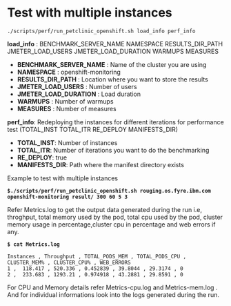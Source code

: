 # Test with multiple instances 

`./scripts/perf/run_petclinic_openshift.sh load_info perf_info` 

**load_info** : BENCHMARK_SERVER_NAME NAMESPACE RESULTS_DIR_PATH JMETER_LOAD_USERS JMETER_LOAD_DURATION WARMUPS MEASURES

- **BENCHMARK_SERVER_NAME** : Name of the cluster you are using
- **NAMESPACE** : openshift-monitoring
- **RESULTS_DIR_PATH** : Location where you want to store the results
- **JMETER_LOAD_USERS** : Number of users
- **JMETER_LOAD_DURATION** : Load duration
- **WARMUPS** : Number of warmups
- **MEASURES** : Number of measures

**perf_info**: Redeploying the instances for different iterations for performance test
               (TOTAL_INST TOTAL_ITR RE_DEPLOY MANIFESTS_DIR)

- **TOTAL_INST**: Number of instances
- **TOTAL_ITR**: Number of iterations you want to do the benchmarking
- **RE_DEPLOY**: true
- **MANIFESTS_DIR**: Path where the manifest directory exists

Example to test with multiple instances

**`$./scripts/perf/run_petclinic_openshift.sh rouging.os.fyre.ibm.com openshift-monitoring result/ 300 60 5 3`**

Refer Metrics.log to get the output data generated during the run i.e, throghput, total memory used by the pod, total cpu used by the pod, cluster memory usage in percentage,cluster cpu in percentage and web errors if any.

**`$ cat Metrics.log`**
``` 
Instances , Throughput , TOTAL_PODS_MEM , TOTAL_PODS_CPU , CLUSTER_MEM% , CLUSTER_CPU% , WEB_ERRORS 
1 ,  118.417 , 520.336 , 0.452839 , 39.8044 , 29.3174 , 0
2 ,  233.683 , 1293.21 , 0.974918 , 43.2881 , 29.8591 , 0
```
For CPU and Memory details refer Metrics-cpu.log and Metrics-mem.log . And for individual informations look into the logs generated during the run.

